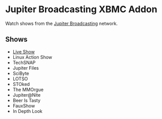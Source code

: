 Jupiter Broadcasting XBMC Addon
===============================
Watch shows from the [Jupiter Broadcasting](http://jupiterbroadcasting.com) network.

Shows
-----
* [Live Show](http://jblive.tv)
* Linux Action Show
* TechSNAP
* Jupiter Files
* SciByte
* LOTSO
* STOked
* The MMOrgue
* Jupiter@Nite
* Beer Is Tasty
* FauxShow
* In Depth Look
